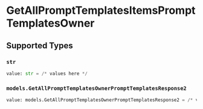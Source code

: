 # GetAllPromptTemplatesItemsPromptTemplatesOwner


## Supported Types

### `str`

```python
value: str = /* values here */
```

### `models.GetAllPromptTemplatesOwnerPromptTemplatesResponse2`

```python
value: models.GetAllPromptTemplatesOwnerPromptTemplatesResponse2 = /* values here */
```

